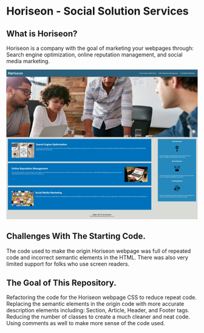 # Horiseon - Social Solution Services

## What is Horiseon?
Horiseon is a company with the goal of marketing your webpages through: Search engine optimization, online reputation management, and social media marketing.

![alt text](assets/images/Horiseon-webpage-image.jpeg)

## Challenges With The Starting Code.
The code used to make the origin Horiseon webpage was full of repeated code and incorrect semantic elements in the HTML. There was also very limited support for folks who use screen readers.

## The Goal of This Repository.
Refactoring the code for the Horiseon webpage CSS to reduce repeat code. Replacing the semantic elements in the origin code with more accurate description elements including: Section, Article, Header, and Footer tags. Reducing the number of classes to create a much cleaner and neat code. Using comments as well to make more sense of the code used.

